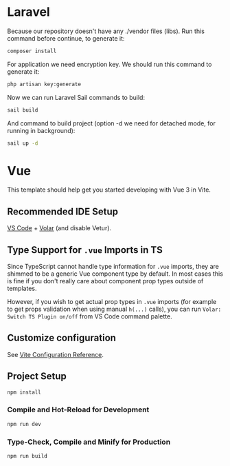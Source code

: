 # Laravel

Because our repository doesn't have any ./vendor files (libs).
Run this command before continue, to generate it:

```sh
composer install
```

For application we need encryption key.
We should run this command to generate it:

```sh
php artisan key:generate
```

Now we can run Laravel Sail commands to build:

```sh
sail build
```

And command to build project (option -d we need for detached mode, for running in background):

```sh
sail up -d
```

# Vue

This template should help get you started developing with Vue 3 in Vite.

## Recommended IDE Setup

[VS Code](https://code.visualstudio.com/) + [Volar](https://marketplace.visualstudio.com/items?itemName=johnsoncodehk.volar) (and disable Vetur).

## Type Support for `.vue` Imports in TS

Since TypeScript cannot handle type information for `.vue` imports, they are shimmed to be a generic Vue component type by default. In most cases this is fine if you don't really care about component prop types outside of templates.

However, if you wish to get actual prop types in `.vue` imports (for example to get props validation when using manual `h(...)` calls), you can run `Volar: Switch TS Plugin on/off` from VS Code command palette.

## Customize configuration

See [Vite Configuration Reference](https://vitejs.dev/config/).

## Project Setup

```sh
npm install
```

### Compile and Hot-Reload for Development

```sh
npm run dev
```

### Type-Check, Compile and Minify for Production

```sh
npm run build
```
